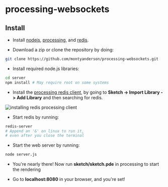 processing-websockets
=====================

Install
-------

* Install [nodejs](https://nodejs.org/download/), [processing](https://processing.org/download/?processing), and [redis](http://redis.io/download).

* Download a zip or clone the repository by doing:

``` bash
git clone https://github.com/montyanderson/processing-websockets.git
```

* Install required node.js libraries:

``` bash
cd server
npm install # May require root on some systems
```

* Install the [processing redis client](https://github.com/nok/redis-processing), by going to **Sketch -> Import Library -> Add Library** and then searching for redis.

![installing redis processing client](https://i.imgur.com/U2jpQnZ.png)

* Start redis by running:

``` bash
redis-server
# Append an '&' on linux to run it,
# even after you close the terminal
```

* Start the web server by running:

``` bash
node server.js
```

* You're nearly there! Now run **sketch/sketch.pde** in processing to start the rendering

* Go to **localhost:8080** in your browser, and you're set!
